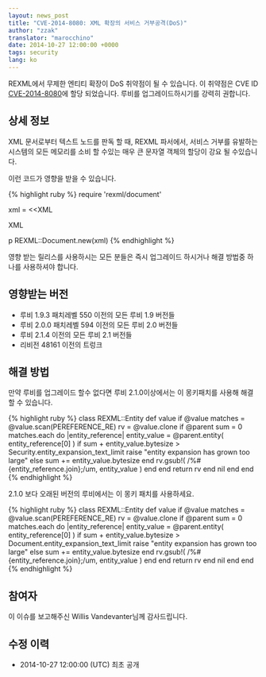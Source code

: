 ```yaml
---
layout: news_post
title: "CVE-2014-8080: XML 확장의 서비스 거부공격(DoS)"
author: "zzak"
translator: "marocchino"
date: 2014-10-27 12:00:00 +0000
tags: security
lang: ko
---
```


REXML에서 무제한 엔티티 확장이 DoS 취약점이 될 수 있습니다.
이 취약점은 CVE ID
[CVE-2014-8080](http://cve.mitre.org/cgi-bin/cvename.cgi?name=CVE-2014-8080)에
할당 되었습니다.
루비를 업그레이드하시기를 강력히 권합니다.

## 상세 정보

XML 문서로부터 텍스트 노드를 판독 할 때, REXML 파서에서, 서비스 거부를
유발하는 시스템의 모든 메모리를 소비 할 수있는 매우 큰 문자열 객체의
할당이 강요 될 수있습니다.

이런 코드가 영향을 받을 수 있습니다.

{% highlight ruby %}
require 'rexml/document'

xml = <<XML
<!DOCTYPE root [
  # ENTITY expansion vector
]>
<cd></cd>
XML

p REXML::Document.new(xml)
{% endhighlight %}

영향 받는 릴리스를 사용하시는 모든 분들은 즉시 업그레이드 하시거나
해결 방법중 하나를 사용하셔야 합니다.

## 영향받는 버전

* 루비 1.9.3 패치레벨 550 이전의 모든 루비 1.9 버전들
* 루비 2.0.0 패치레벨 594 이전의 모든 루비 2.0 버전들
* 루비 2.1.4 이전의 모든 루비 2.1 버전들
* 리비전 48161 이전의 트렁크

## 해결 방법

만약 루비를 업그레이드 할수 없다면 루비 2.1.0이상에서는 이 몽키패치를 사용해
해결할 수 있습니다.

{% highlight ruby %}
class REXML::Entity
  def value
      if @value
        matches = @value.scan(PEREFERENCE_RE)
        rv = @value.clone
        if @parent
          sum = 0
          matches.each do |entity_reference|
            entity_value = @parent.entity( entity_reference[0] )
            if sum + entity_value.bytesize > Security.entity_expansion_text_limit
              raise "entity expansion has grown too large"
            else
              sum += entity_value.bytesize
            end
            rv.gsub!( /%#{entity_reference.join};/um, entity_value )
          end
        end
        return rv
      end
      nil
   end
end
{% endhighlight %}

2.1.0 보다 오래된 버전의 루비에서는 이 몽키 패치를 사용하세요.

{% highlight ruby %}
class REXML::Entity
  def value
      if @value
        matches = @value.scan(PEREFERENCE_RE)
        rv = @value.clone
        if @parent
          sum = 0
          matches.each do |entity_reference|
            entity_value = @parent.entity( entity_reference[0] )
            if sum + entity_value.bytesize > Document.entity_expansion_text_limit
              raise "entity expansion has grown too large"
            else
              sum += entity_value.bytesize
            end
            rv.gsub!( /%#{entity_reference.join};/um, entity_value )
          end
        end
        return rv
      end
      nil
   end
end
{% endhighlight %}

## 참여자

이 이슈를 보고해주신 Willis Vandevanter님께 감사드립니다.

## 수정 이력

* 2014-10-27 12:00:00 (UTC) 최초 공개
